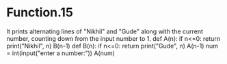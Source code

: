 # Function.15
It prints alternating lines of "Nikhil" and "Gude" along with the current number, counting down from the input number to 1.
def A(n):
    if n<=0:
        return
    print("Nikhil", n)
    B(n-1)
def B(n):
    if n<=0:
        return
    print("Gude", n)
    A(n-1)
num = int(input("enter a number:"))
A(num)
